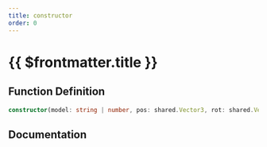 ```yaml
---
title: constructor
order: 0
---
```


# {{ $frontmatter.title }}

## Function Definition

```ts
constructor(model: string | number, pos: shared.Vector3, rot: shared.Vector3, noOffset?: boolean, dynamic?: boolean);
```

## Documentation

<!--@include: ./parts/constructor.md-->
